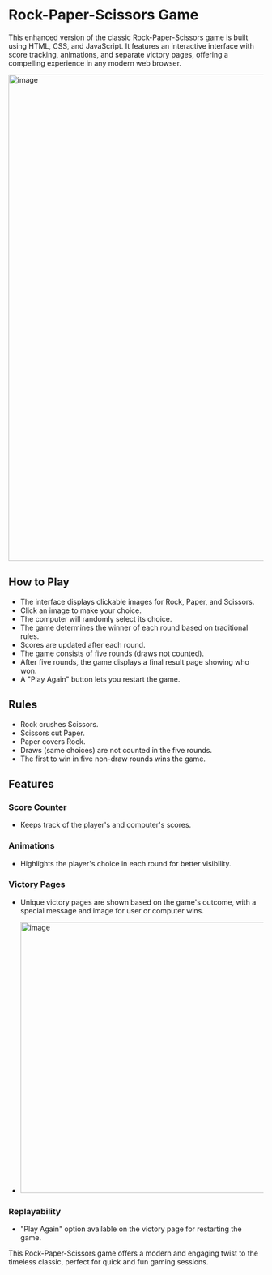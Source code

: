 


# Rock-Paper-Scissors Game

This enhanced version of the classic Rock-Paper-Scissors game is built using HTML, CSS, and JavaScript. It features an interactive interface with score tracking, animations, and separate victory pages, offering a compelling experience in any modern web browser.

<img width="960" alt="image" src="https://github.com/utdjeff/Rock-Paper-Scissors/assets/132472962/7ceccffe-8e9c-4e53-8c16-971e6d6aa160">


## How to Play

- The interface displays clickable images for Rock, Paper, and Scissors.
- Click an image to make your choice.
- The computer will randomly select its choice.
- The game determines the winner of each round based on traditional rules.
- Scores are updated after each round.
- The game consists of five rounds (draws not counted).
- After five rounds, the game displays a final result page showing who won.
- A "Play Again" button lets you restart the game.

## Rules

- Rock crushes Scissors.
- Scissors cut Paper.
- Paper covers Rock.
- Draws (same choices) are not counted in the five rounds.
- The first to win in five non-draw rounds wins the game.

## Features

### Score Counter
- Keeps track of the player's and computer's scores.

### Animations
- Highlights the player's choice in each round for better visibility.

### Victory Pages
- Unique victory pages are shown based on the game's outcome, with a special message and image for user or computer wins.

- <img width="535" alt="image" src="https://github.com/utdjeff/Rock-Paper-Scissors/assets/132472962/09ec1920-4fb4-405f-99c3-cbb51b618771">


### Replayability
- "Play Again" option available on the victory page for restarting the game.

This Rock-Paper-Scissors game offers a modern and engaging twist to the timeless classic, perfect for quick and fun gaming sessions.
